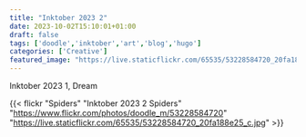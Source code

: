 ```yaml
---
title: "Inktober 2023 2"
date: 2023-10-02T15:10:01+01:00
draft: false
tags: ['doodle','inktober','art','blog','hugo']
categories: ['Creative']
featured_image: "https://live.staticflickr.com/65535/53228584720_20fa188e25_c.jpg"
---
```


Inktober 2023 1, Dream


{{< flickr "Spiders"
           "Inktober 2023 2 Spiders"
           "https://www.flickr.com/photos/doodle_m/53228584720"
           "https://live.staticflickr.com/65535/53228584720_20fa188e25_c.jpg" >}}


